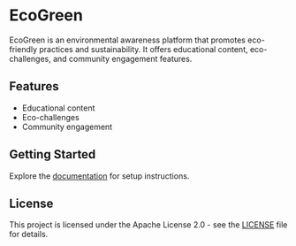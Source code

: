 # EcoGreen

EcoGreen is an environmental awareness platform that promotes eco-friendly practices and sustainability. It offers educational content, eco-challenges, and community engagement features.

## Features
- Educational content
- Eco-challenges
- Community engagement

## Getting Started
Explore the [documentation](docs/index.md) for setup instructions.

## License
This project is licensed under the Apache License 2.0 - see the [LICENSE](LICENSE) file for details.
